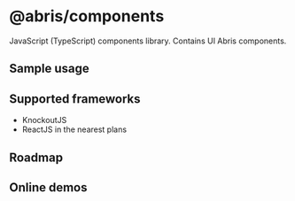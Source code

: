 # @abris/components
JavaScript (TypeScript) components library. Contains UI Abris components.

## Sample usage

## Supported frameworks
- KnockoutJS
- ReactJS in the nearest plans

## Roadmap

## Online demos
